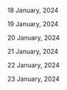 18 January, 2024

19 January, 2024

20 January, 2024

21 January, 2024

22 January, 2024

23 January, 2024